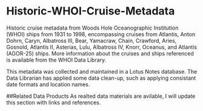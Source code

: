 # Historic-WHOI-Cruise-Metadata
Historic cruise metadata from Woods Hole Oceanographic Institution (WHOI) ships from 1931 to 1998, encompassing cruises from Atlantis, Anton Dohrn, Caryn, Albatross III, Bear, Yamacraw, Chain, Crawford, Aries, Gosnold, Atlantis II, Asterias, Lulu, Albatross IV, Knorr, Oceanus, and Atlantis (AGOR-25) ships. More information about the cruises and ships referenced is available from the WHOI Data Library. 

This metadata was collected and maintained in a Lotus Notes database. The Data Librarian has applied some data clean-up, such as applying consistant date formats and location names. 

##Related Data Products
As realted data materials are avilable, I will update this section with links and references. 
